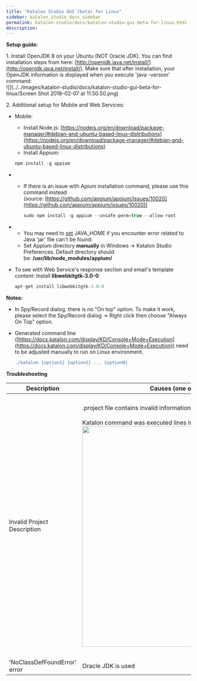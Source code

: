 ```yaml
---
title: "Katalon Studio GUI (beta) for Linux" 
sidebar: katalon_studio_docs_sidebar
permalink: katalon-studio/docs/katalon-studio-gui-beta-for-linux.html 
description: 
---
```

**Setup guide:**

1\. Install OpenJDK 8 on your Ubuntu (NOT Oracle JDK). You can find installation steps from here: [http://openjdk.java.net/install/](http://openjdk.java.net/install/). Make sure that after installation, your OpenJDK information is displayed when you execute 'java -version' command:  
![](../../images/katalon-studio/docs/katalon-studio-gui-beta-for-linux/Screen Shot 2018-02-07 at 11.50.50.png)

2\. Additional setup for Mobile and Web Services:

*   Mobile:
    
    *   Install Node.js: [https://nodejs.org/en/download/package-manager/#debian-and-ubuntu-based-linux-distributions](https://nodejs.org/en/download/package-manager/#debian-and-ubuntu-based-linux-distributions)
    *   Install Appium:
    
    ```groovy
    npm install -g appium 
    ```
    

*   *   If there is an issue with Apium installation command, please use this command instead (source: [https://github.com/appium/appium/issues/10020](https://github.com/appium/appium/issues/10020))
        
        ```groovy
        sudo npm install -g appium --unsafe-perm=true --allow-root
        ```
        

*   *   You may need to [set](https://askubuntu.com/questions/175514/how-to-set-java-home-for-java?utm_medim=organic&utm_source=google_rich_qa&utm_campaign=google_rich_qa) JAVA_HOME if you encounter error related to Java 'jar' file can't be found: 
    *   Set Appium directory **manually** in Windows -> Katalon Studio Preferences. Default directory should be: **/usr/lib/node_modules/appium/**  
        
*   To see with Web Service's response section and email's template content: Install **libwebkitgtk-3.0-0**
    
    ```groovy
    apt-get install libwebkitgtk-3.0-0
    ```
    

**Notes:**

*   In Spy/Record dialog, there is no "On top" option. To make it work, please select the Spy/Record dialog -> Right click then choose "Always On Top" option.
*   Generated command line ([https://docs.katalon.com/display/KD/Console+Mode+Execution](https://docs.katalon.com/display/KD/Console+Mode+Execution)) need to be adjusted manually to run on Linux environment.
    
    ```groovy
    ./katalon {option1} {option2} ... {optionN}
    ```
    

**Troubleshooting**

<table class="wrapped relative-table confluenceTable" style="table-layout: fixed;"><thead><tr><th class="xtd-0-0 confluenceTh" style="">Description</th><th class="xtd-0-1 confluenceTh" style="">Causes (one of the following)</th><th class="xtd-0-2 confluenceTh" colspan="1" style="">Solutions</th></tr></thead><tbody style=""><tr class="xtr-1" style=""><td class="xtd-1-0 confluenceTd" style="">Invalid Project Description</td><td class="xtd-1-1 confluenceTd" style=""><div class="content-wrapper" style=""><p style="">.project file contains invalid information.<br style=""><br style="">Katalon command was executed lines in the SAME folder of project folder <span class="confluence-embedded-file-wrapper confluence-embedded-manual-size" style=""><img class="confluence-embedded-image" width="600" src="../../images/katalon-studio/docs/katalon-studio-gui-beta-for-linux/Screen Shot 2018-02-02 at 11.07.44.png" data-image-src="/download/attachments/13698175/Screen%20Shot%202018-02-02%20at%2011.07.44.png?version=1&amp;modificationDate=1527772849000&amp;api=v2" data-unresolved-comment-count="0" data-linked-resource-id="13698172" data-linked-resource-version="1" data-linked-resource-type="attachment" data-linked-resource-default-alias="Screen Shot 2018-02-02 at 11.07.44.png" data-base-url="https://docs.katalon.com" data-linked-resource-content-type="image/png" data-linked-resource-container-id="13698175" data-linked-resource-container-version="1" style=""></span></p></div></td><td class="xtd-1-2 confluenceTd" colspan="1" style=""><div class="content-wrapper" style=""><p style="">-&nbsp;Delete .project file to let Katalon Studio generate back the valid information<br style=""><br style="">-&nbsp;Execute commands outside of executed project folder<br style=""><br style=""><span class="confluence-embedded-file-wrapper confluence-embedded-manual-size" style=""><img class="confluence-embedded-image" width="600" src="../../images/katalon-studio/docs/katalon-studio-gui-beta-for-linux/Screen Shot 2018-02-02 at 11.08.52.png" data-image-src="/download/attachments/13698175/Screen%20Shot%202018-02-02%20at%2011.08.52.png?version=1&amp;modificationDate=1527772849000&amp;api=v2" data-unresolved-comment-count="0" data-linked-resource-id="13698171" data-linked-resource-version="1" data-linked-resource-type="attachment" data-linked-resource-default-alias="Screen Shot 2018-02-02 at 11.08.52.png" data-base-url="https://docs.katalon.com" data-linked-resource-content-type="image/png" data-linked-resource-container-id="13698175" data-linked-resource-container-version="1" style=""></span></p></div></td></tr><tr class="xtr-2" style=""><td class="xtd-2-0 confluenceTd" colspan="1" style="">'NoClassDefFoundError' error</td><td class="xtd-2-1 confluenceTd" colspan="1" style="">Oracle JDK is used</td><td class="xtd-2-2 confluenceTd" colspan="1" style="">-&nbsp;Uninstall current Oracle JDK - Install Open JDK8 after that: <a class="external-link" href="http://openjdk.java.net/install/" rel="nofollow" style="">http://openjdk.java.net/install/</a>.</td></tr></tbody></table>